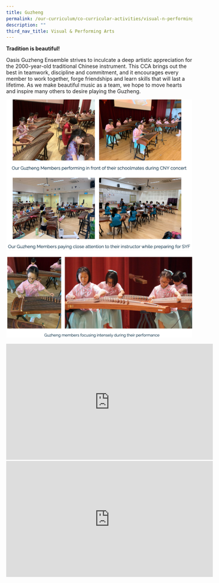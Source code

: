 ```yaml
---
title: Guzheng
permalink: /our-curriculum/co-curricular-activities/visual-n-performing-arts/guzheng/
description: ""
third_nav_title: Visual & Performing Arts
---
```

**Tradition is beautiful!**

Oasis Guzheng Ensemble strives to inculcate a deep artistic appreciation for the 2000-year-old traditional Chinese instrument. This CCA brings out the best in teamwork, discipline and commitment, and it encourages every member to work together, forge friendships and learn skills that will last a lifetime. As we make beautiful music as a team, we hope to move hearts and inspire many others to desire playing the Guzheng.

![](/images/guzheng.png)
![](/images/guzheng2.png)

<iframe width="560" height="315" src="https://www.youtube.com/embed/xEGOQ4VrBL0" title="YouTube video player" frameborder="0" allow="accelerometer; autoplay; clipboard-write; encrypted-media; gyroscope; picture-in-picture" allowfullscreen></iframe>

<iframe width="560" height="315" src="https://www.youtube.com/embed/_LnPiIRsvow" title="YouTube video player" frameborder="0" allow="accelerometer; autoplay; clipboard-write; encrypted-media; gyroscope; picture-in-picture" allowfullscreen></iframe>